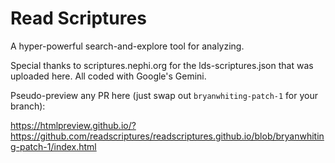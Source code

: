 # Read Scriptures
A hyper-powerful search-and-explore tool for analyzing.

Special thanks to scriptures.nephi.org for the lds-scriptures.json that was uploaded here. All coded with Google's Gemini.

Pseudo-preview any PR here (just swap out `bryanwhiting-patch-1` for your branch):

https://htmlpreview.github.io/?https://github.com/readscriptures/readscriptures.github.io/blob/bryanwhiting-patch-1/index.html 
